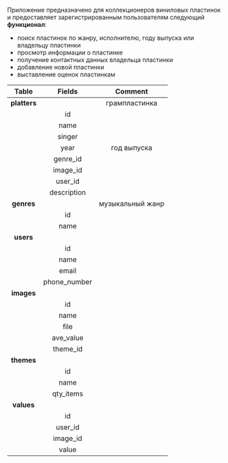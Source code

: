 Приложение предназначено для коллекционеров виниловых пластинок и предоставляет зарегистрированным пользователям следующий **функционал**:
- поиск пластинок по жанру, исполнителю, году выпуска или владельцу пластинки
- просмотр информации о пластинке
- получение контактных данных владельца пластинки
- добавление новой пластинки
- выставление оценок пластинкам

| Table | Fields | Comment |
| :-----: |:------:| :-------:|
| **platters** |  | грампластинка |
|  | id |  |
|  | name |  |
|  | singer |  |
|  | year | год выпуска |
|  | genre_id |  |
|  | image_id |  |
|  | user_id |  |
|  | description |  |
| **genres** |  | музыкальный жанр |
|  | id |  |
|  | name |  |
| **users** |  |  |
|  | id |  |
|  | name |  |
|  | email |  |
|  | phone_number |  |
| **images** |  |  |
|  | id |  |
|  | name |  |
|  | file |  |
|  | ave_value |  |
|  | theme_id |  |
| **themes** |  |  |
|  | id |  |
|  | name |  |
|  | qty_items |  |
| **values** |  |  |
|  | id |  |
|  | user_id |  |
|  | image_id |  |
|  | value |  |
